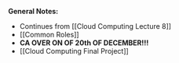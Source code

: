 **General Notes:**
* Continues from [[Cloud Computing Lecture 8]]
* [[Common Roles]]
* **CA OVER ON OF 20th OF DECEMBER!!!**
* [[Cloud Computing Final Project]]